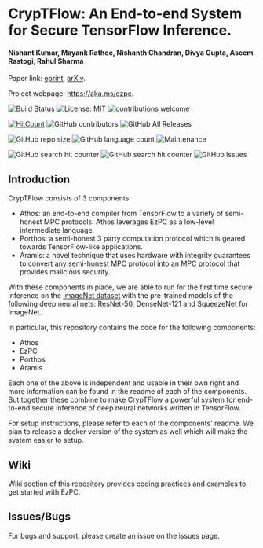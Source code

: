 # CrypTFlow: An End-to-end System for Secure TensorFlow Inference.
#### Nishant Kumar, Mayank Rathee, Nishanth Chandran, Divya Gupta, Aseem Rastogi, Rahul Sharma

Paper link: [eprint](https://eprint.iacr.org/2019/1049), [arXiv](https://arxiv.org/abs/1909.07814).

Project webpage: https://aka.ms/ezpc.

[![Build Status](https://travis-ci.org/mayank0403/EzPC.svg?branch=master)](https://github.com/mpc-msri/EzPC)
[![License: MIT](https://img.shields.io/badge/License-MIT-yellow.svg)](https://opensource.org/licenses/MIT)
[![contributions welcome](https://img.shields.io/badge/contributions-welcome-brightgreen.svg?style=flat)](https://github.com/mpc-msri/EzPC/issues)

[![HitCount](http://hits.dwyl.io/mpc-msri/EzPC.svg)](http://hits.dwyl.io/mpc-msri/EzPC)
![GitHub contributors](https://img.shields.io/github/contributors/mpc-msri/EzPC)
![GitHub All Releases](https://img.shields.io/github/downloads/mpc-msri/EzPC/total)

![GitHub repo size](https://img.shields.io/github/repo-size/mpc-msri/EzPC)
![GitHub language count](https://img.shields.io/github/languages/count/mpc-msri/EzPC)
![Maintenance](https://img.shields.io/maintenance/yes/2019)


![GitHub search hit counter](https://img.shields.io/github/search/mpc-msri/EzPC/ezpc)
![GitHub search hit counter](https://img.shields.io/github/search/mpc-msri/EzPC/cryptflow)
![GitHub issues](https://img.shields.io/github/issues/mpc-msri/EzPC)


## Introduction
CrypTFlow consists of 3 components:
- Athos: an end-to-end compiler from TensorFlow to a variety of semi-honest MPC protocols. Athos leverages EzPC as a low-level intermediate language.
- Porthos: a semi-honest 3 party computation protocol which is geared towards TensorFlow-like applications.
- Aramis: a novel technique that uses hardware with integrity guarantees to convert any semi-honest MPC protocol into an MPC protocol that provides malicious security.

With these components in place, we are able to run for the first time secure inference on the [ImageNet dataset]([http://www.image-net.org) with the pre-trained models of the following deep neural nets: ResNet-50, DenseNet-121 and SqueezeNet for ImageNet.

In particular, this repository contains the code for the following components:
- Athos
- EzPC
- Porthos
- Aramis

Each one of the above is independent and usable in their own right and more information can be found in the readme of each of the components. But together these combine to make CrypTFlow a powerful system for end-to-end secure inference of deep neural networks written in TensorFlow.

For setup instructions, please refer to each of the components' readme. We plan to release a docker version of the system as well which will make the system easier to setup.

## Wiki
Wiki section of this repository provides coding practices and examples to get started with EzPC.

## Issues/Bugs
For bugs and support, please create an issue on the issues page.
